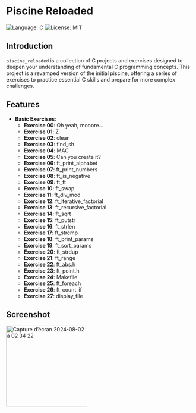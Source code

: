 # Piscine Reloaded

![Language: C](https://img.shields.io/badge/Language-C-blue.svg)
![License: MIT](https://img.shields.io/badge/License-MIT-blue.svg)

## Introduction

`piscine_reloaded` is a collection of C projects and exercises designed to deepen your understanding of fundamental C programming concepts. This project is a revamped version of the initial piscine, offering a series of exercises to practice essential C skills and prepare for more complex challenges.

## Features

- **Basic Exercises**:
  - **Exercise 00**: Oh yeah, mooore...
  - **Exercise 01**: Z
  - **Exercise 02**: clean
  - **Exercise 03**: find_sh
  - **Exercise 04**: MAC
  - **Exercise 05**: Can you create it?
  - **Exercise 06**: ft_print_alphabet
  - **Exercise 07**: ft_print_numbers
  - **Exercise 08**: ft_is_negative
  - **Exercise 09**: ft_ft
  - **Exercise 10**: ft_swap
  - **Exercise 11**: ft_div_mod
  - **Exercise 12**: ft_iterative_factorial
  - **Exercise 13**: ft_recursive_factorial
  - **Exercise 14**: ft_sqrt
  - **Exercise 15**: ft_putstr
  - **Exercise 16**: ft_strlen
  - **Exercise 17**: ft_strcmp
  - **Exercise 18**: ft_print_params
  - **Exercise 19**: ft_sort_params
  - **Exercise 20**: ft_strdup
  - **Exercise 21**: ft_range
  - **Exercise 22**: ft_abs.h
  - **Exercise 23**: ft_point.h
  - **Exercise 24**: Makefile
  - **Exercise 25**: ft_foreach
  - **Exercise 26**: ft_count_if
  - **Exercise 27**: display_file

## Screenshot

<img width="218" alt="Capture d’écran 2024-08-02 à 02 34 22" src="https://github.com/user-attachments/assets/4ac6e34c-35f5-4e3f-9a6e-7ebe0b208597">
